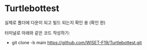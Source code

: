 # Turtlebottest
실제로 폴더에 다운이 되고 빌드 되는지 확인 용 (확인 완)

터미널로 아래와 같은 코드 작성하기:
* git clone -b main https://github.com/WISET-F19/Turtlebottest.git
